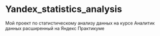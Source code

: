 # Yandex_statistics_analysis
Мой проект по статистическому анализу данных на курсе Аналитик данных расширенный на Яндекс Практикуме
